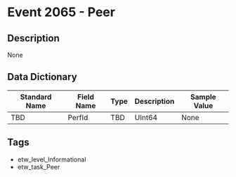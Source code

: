 # Event 2065 - Peer

## Description
None

## Data Dictionary
|Standard Name|Field Name|Type|Description|Sample Value|
|---|---|---|---|---|
|TBD|PerfId|TBD|UInt64|None|None|

## Tags
* etw_level_Informational
* etw_task_Peer